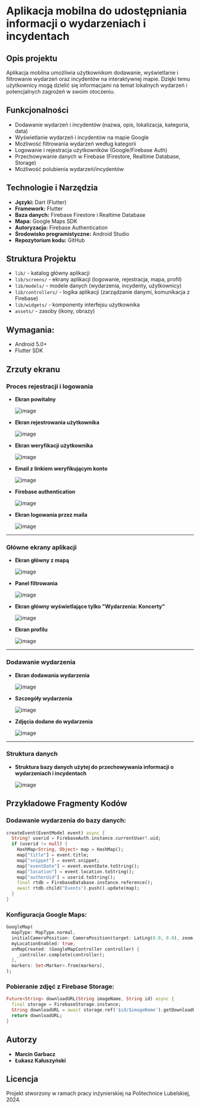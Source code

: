# Aplikacja mobilna do udostępniania informacji o wydarzeniach i incydentach

## Opis projektu

Aplikacja mobilna umożliwia użytkownikom dodawanie, wyświetlanie i filtrowanie wydarzeń oraz incydentów na interaktywnej mapie. Dzięki temu użytkownicy mogą dzielić się informacjami na temat lokalnych wydarzeń i potencjalnych zagrożeń w swoim otoczeniu.

## Funkcjonalności

- Dodawanie wydarzeń i incydentów (nazwa, opis, lokalizacja, kategoria, data)
- Wyświetlanie wydarzeń i incydentów na mapie Google
- Możliwość filtrowania wydarzeń według kategorii
- Logowanie i rejestracja użytkowników (Google/Firebase Auth)
- Przechowywanie danych w Firebase (Firestore, Realtime Database, Storage)
- Możliwość polubienia wydarzeń/incydentów

## Technologie i Narzędzia

- **Języki:** Dart (Flutter)
- **Framework:** Flutter
- **Baza danych:** Firebase Firestore i Realtime Database
- **Mapa:** Google Maps SDK
- **Autoryzacja:** Firebase Authentication
- **Środowisko programistyczne:** Android Studio
- **Repozytorium kodu:** GitHub

## Struktura Projektu

- `lib/` - katalog główny aplikacji
- `lib/screens/` - ekrany aplikacji (logowanie, rejestracja, mapa, profil)
- `lib/models/` - modele danych (wydarzenia, incydenty, użytkownicy)
- `lib/controllers/` - logika aplikacji (zarządzanie danymi, komunikacja z Firebase)
- `lib/widgets/` - komponenty interfejsu użytkownika
- `assets/` - zasoby (ikony, obrazy)

## Wymagania:

- Android 5.0+
- Flutter SDK

## Zrzuty ekranu

### **Proces rejestracji i logowania**  

- **Ekran powitalny**
  
  ![image](https://github.com/user-attachments/assets/de11b6ab-8f9d-414d-8629-d02dbbe8665b)

- **Ekran rejestrowania użytkownika** 
 
  ![image](https://github.com/user-attachments/assets/27bbf263-cab5-4bed-a674-cc4b874e6507)  

- **Ekran weryfikacji użytkownika**
  
  ![image](https://github.com/user-attachments/assets/59bc7e45-0edc-42eb-9a1d-f783d9133776)  

- **Email z linkiem weryfikującym konto**
  
  ![image](https://github.com/user-attachments/assets/d3d2b3f9-1bfc-4cba-a1ef-e6f5c736e9b0)  

- **Firebase authentication**
  
  ![image](https://github.com/user-attachments/assets/2dc1fcff-00d7-4d1c-8fcf-dda0c871f2a3)  

- **Ekran logowania przez maila**
 
  ![image](https://github.com/user-attachments/assets/da636f8c-2327-46ab-913b-ce7d446f633e)  

---

### **Główne ekrany aplikacji**  

- **Ekran główny z mapą**
  
  ![image](https://github.com/user-attachments/assets/335dd447-963f-4419-8404-0114b830c7f9)  

- **Panel filtrowania**
  
  ![image](https://github.com/user-attachments/assets/675d8c14-dccb-4115-9d11-5d064dde2548)  

- **Ekran główny wyświetlające tylko "Wydarzenia: Koncerty"**
  
  ![image](https://github.com/user-attachments/assets/aa4835a2-7c42-4648-a2fa-d1469f62c9f9)  

- **Ekran profilu**
  
  ![image](https://github.com/user-attachments/assets/5901c290-fdaa-4085-bd54-ca8d23bd43cc)  

---

### **Dodawanie wydarzenia**  

- **Ekran dodawania wydarzenia**
  
  ![image](https://github.com/user-attachments/assets/3e3166dd-c08c-4ceb-862a-9773b65ed3d4)  

- **Szczegóły wydarzenia**
  
  ![image](https://github.com/user-attachments/assets/06234978-189a-41ea-ac03-ae9935a3db3f)  

- **Zdjęcia dodane do wydarzenia**
  
  ![image](https://github.com/user-attachments/assets/8cc33175-d23a-49bb-b10a-a5efefb4bfb4)  

---

### **Struktura danych**  

- **Struktura bazy danych użytej do przechowywania informacji o wydarzeniach i incydentach**
  
  ![image](https://github.com/user-attachments/assets/56822132-09ca-423d-a468-27715115e7c4)  






## Przykładowe Fragmenty Kodów

### Dodawanie wydarzenia do bazy danych:

```dart
createEvent(EventModel event) async {
  String? userid = FirebaseAuth.instance.currentUser?.uid;
  if (userid != null) {
    HashMap<String, Object> map = HashMap();
    map["title"] = event.title;
    map["snippet"] = event.snippet;
    map["eventDate"] = event.eventDate.toString();
    map["location"] = event.location.toString();
    map["authorUid"] = userid.toString();
    final rtdb = FirebaseDatabase.instance.reference();
    await rtdb.child("Events").push().update(map);
  }
}
```

### Konfiguracja Google Maps:

```dart
GoogleMap(
  mapType: MapType.normal,
  initialCameraPosition: CameraPosition(target: LatLng(0.0, 0.0), zoom: 14.0),
  myLocationEnabled: true,
  onMapCreated: (GoogleMapController controller) {
    _controller.complete(controller);
  },
  markers: Set<Marker>.from(markers),
);
```

### Pobieranie zdjęć z Firebase Storage:

```dart
Future<String> downloadURL(String imageName, String id) async {
  final storage = FirebaseStorage.instance;
  String downloadURL = await storage.ref('$id/$imageName').getDownloadURL();
  return downloadURL;
}
```

## Autorzy

- **Marcin Garbacz**
- **Łukasz Kałuszyński**

## Licencja

Projekt stworzony w ramach pracy inżynierskiej na Politechnice Lubelskiej, 2024.

